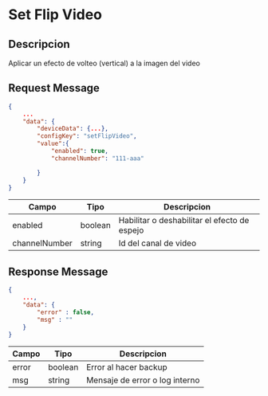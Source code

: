 # Set Flip Video

## Descripcion

Aplicar un efecto de volteo (vertical) a la imagen del video

## Request Message

```json
{
    ...
    "data": {
        "deviceData": {...},
        "configKey": "setFlipVideo",
        "value":{
            "enabled": true,
            "channelNumber": "111-aaa"

        }
    }
}
```

| Campo         | Tipo    | Descripcion                                  |
| ------------- | ------- | -------------------------------------------- |
| enabled       | boolean | Habilitar o deshabilitar el efecto de espejo |
| channelNumber | string  | Id del canal de video                        |

## Response Message

```json
{
    ...,
    "data": {
        "error" : false,
        "msg" : ""
    }
}
```

| Campo | Tipo    | Descripcion                    |
| ----- | ------- | ------------------------------ |
| error | boolean | Error al hacer backup          |
| msg   | string  | Mensaje de error o log interno |
